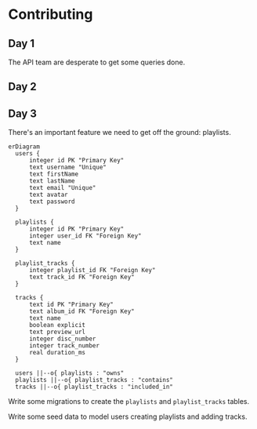 # Contributing

## Day 1

The API team are desperate to get some queries done.

## Day 2

## Day 3

There's an important feature we need to get off the ground: playlists.

```mermaid
erDiagram
  users {
      integer id PK "Primary Key"
      text username "Unique"
      text firstName
      text lastName
      text email "Unique"
      text avatar
      text password
  }

  playlists {
      integer id PK "Primary Key"
      integer user_id FK "Foreign Key"
      text name
  }

  playlist_tracks {
      integer playlist_id FK "Foreign Key"
      text track_id FK "Foreign Key"
  }

  tracks {
      text id PK "Primary Key"
      text album_id FK "Foreign Key"
      text name
      boolean explicit
      text preview_url
      integer disc_number
      integer track_number
      real duration_ms
  }

  users ||--o{ playlists : "owns"
  playlists ||--o{ playlist_tracks : "contains"
  tracks ||--o{ playlist_tracks : "included_in"
```

Write some migrations to create the `playlists` and `playlist_tracks` tables.

Write some seed data to model users creating playlists and adding tracks.
